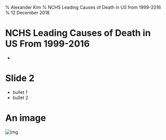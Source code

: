 % Alexander Kim
% NCHS Leading Causes of Death in US from 1999-2016
% 12 December 2018


# NCHS Leading Causes of Death in US From 1999-2016

-  



# Slide 2
- bullet 1
- bullet 2

# An image
![img](deathsbycausenameyear_bargraph.png)